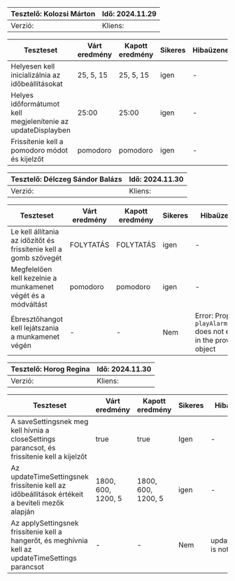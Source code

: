| Tesztelő: Kolozsi Márton   | Idő: 2024.11.29 |
|---------------------------|-----------------|
| Verzió:     | Kliens:  |


| Teszteset | Várt eredmény | Kapott eredmény | Sikeres | Hibaüzenet | Megjegyzés |
|------------------------------------------------------------------------------------|---------------|-----------------|---------|------------|------------|
|  Helyesen kell inicializálnia az időbeállításokat      |    25, 5, 15       |      25, 5, 15       |   igen  |      -     |      -     |
|  Helyes időformátumot kell megjelenítenie az updateDisplayben     |   25:00        |    25:00         |  igen   |      -     |      -     |
|  Frissítenie kell a pomodoro módot és kijelzőt     |      pomodoro     |    pomodoro         |   igen  |      -     |      -     |

| Tesztelő: Délczeg Sándor Balázs | Idő: 2024.11.30 |
|---------------------------------|-----------------|
| Verzió:                         | Kliens:         |


| Teszteset | Várt eredmény | Kapott eredmény | Sikeres | Hibaüzenet | Megjegyzés |
|------------------------------------------------------------------------------------|---------------|-----------------|---------|------------|------------|
|  Le kell állítania az időzítőt és frissítenie kell a gomb szövegét      |    FOLYTATÁS       |      FOLYTATÁS       |   igen  |      -     |      -     |
|  Megfelelően kell kezelnie a munkamenet végét és a módváltást    |    pomodoro       |     pomodoro        |  igen   |      -     |      -     |
|  Ébresztőhangot kell lejátszania a munkamenet végén    |     -      |      -       |   Nem  |     Error: Property `playAlarmSound` does not exist in the provided object    |      -     |

| Tesztelő:  Horog Regina | Idő:  2024.11.30 |
|-------------------------|------------------|
| Verzió:                 | Kliens:          |


| Teszteset | Várt eredmény | Kapott eredmény | Sikeres | Hibaüzenet | Megjegyzés                                   |
|------------------------------------------------------------------------------------|---------------|-----------------|---------|------------|----------------------------------------------|
|   A saveSettingsnek meg kell hívnia a closeSettings parancsot, és frissítenie kell a kijelzőt    |     true      |     true        |   Igen  |      -     | -                                            |
|   Az updateTimeSettingsnek frissítenie kell az időbeállítások értékeit a beviteli mezők alapján    |     1800, 600, 1200, 5      |    1800, 600, 1200, 5         |  igen   |      -     | -                                            |
|   Az applySettingsnek frissítenie kell a hangerőt, és meghívnia kell az updateTimeSettings parancsot   |     -    |   -   |  Nem   |   updateDisplay is not defined| ReferenceError: updateDisplay is not defined |      -     |
